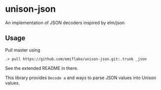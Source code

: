 # unison-json

An implementation of JSON decoders inspired by elm/json

## Usage

Pull master using 

```
.> pull https://github.com/emiflake/unison-json.git:.trunk _json
```

See the extended README in there.

This library provides `Decode a` and ways to parse JSON values into Unison values.
